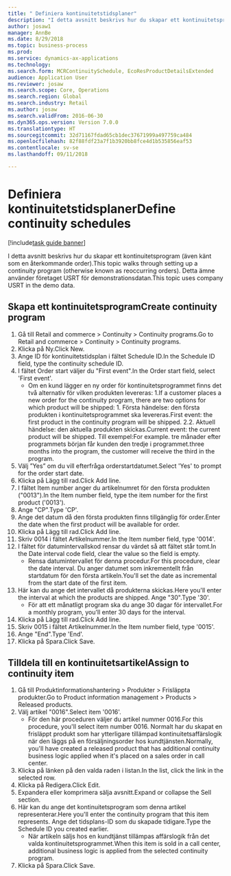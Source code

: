 ```yaml
--- 
title: " Definiera kontinuitetstidsplaner"
description: "I detta avsnitt beskrivs hur du skapar ett kontinuitetsprogram (även känt som en återkommande order)."
author: josaw1
manager: AnnBe
ms.date: 8/29/2018
ms.topic: business-process
ms.prod: 
ms.service: dynamics-ax-applications
ms.technology: 
ms.search.form: MCRContinuitySchedule, EcoResProductDetailsExtended
audience: Application User
ms.reviewer: josaw
ms.search.scope: Core, Operations
ms.search.region: Global
ms.search.industry: Retail
ms.author: josaw
ms.search.validFrom: 2016-06-30
ms.dyn365.ops.version: Version 7.0.0
ms.translationtype: HT
ms.sourcegitcommit: 32d71167fdad65cb1dec37671999a497759ca484
ms.openlocfilehash: 82f88fdf23a7f1b3920bb8fce4d1b535856eaf53
ms.contentlocale: sv-se
ms.lasthandoff: 09/11/2018

---
```

# <a name="define-continuity-schedules"></a><span data-ttu-id="15bd0-103"> Definiera kontinuitetstidsplaner</span><span class="sxs-lookup"><span data-stu-id="15bd0-103">Define continuity schedules</span></span>

[!include[task guide banner](../includes/task-guide-banner.md)]

<span data-ttu-id="15bd0-104">I detta avsnitt beskrivs hur du skapar ett kontinuitetsprogram (även känt som en återkommande order).</span><span class="sxs-lookup"><span data-stu-id="15bd0-104">This topic walks through setting up a continuity program (otherwise known as reoccurring orders).</span></span> <span data-ttu-id="15bd0-105">Detta ämne använder företaget USRT för demonstrationsdatan.</span><span class="sxs-lookup"><span data-stu-id="15bd0-105">This topic uses company USRT in the demo data.</span></span>


## <a name="create-continuity-program"></a><span data-ttu-id="15bd0-106">Skapa ett kontinuitetsprogram</span><span class="sxs-lookup"><span data-stu-id="15bd0-106">Create continuity program</span></span>
1. <span data-ttu-id="15bd0-107">Gå till Retail and commerce > Continuity > Continuity programs.</span><span class="sxs-lookup"><span data-stu-id="15bd0-107">Go to Retail and commerce > Continuity > Continuity programs.</span></span>
2. <span data-ttu-id="15bd0-108">Klicka på Ny.</span><span class="sxs-lookup"><span data-stu-id="15bd0-108">Click New.</span></span>
3. <span data-ttu-id="15bd0-109">Ange ID för kontinuitetstidsplan i fältet Schedule ID.</span><span class="sxs-lookup"><span data-stu-id="15bd0-109">In the Schedule ID field, type the continuity schedule ID.</span></span>
4. <span data-ttu-id="15bd0-110">I fältet Order start väljer du "First event".</span><span class="sxs-lookup"><span data-stu-id="15bd0-110">In the Order start field, select 'First event'.</span></span>
    * <span data-ttu-id="15bd0-111">Om en kund lägger en ny order för kontinuitetsprogrammet finns det två alternativ för vilken produkten levereras: 1.</span><span class="sxs-lookup"><span data-stu-id="15bd0-111">If a customer places a new order for the continuity program, there are two options for which product will be shipped:  1.</span></span> <span data-ttu-id="15bd0-112">Första händelse: den första produkten i kontinuitetsprogrammet ska levereras.</span><span class="sxs-lookup"><span data-stu-id="15bd0-112">First event: the first product in the continuity program will be shipped.</span></span>  <span data-ttu-id="15bd0-113">2.</span><span class="sxs-lookup"><span data-stu-id="15bd0-113">2.</span></span> <span data-ttu-id="15bd0-114">Aktuell händelse: den aktuella produkten skickas.</span><span class="sxs-lookup"><span data-stu-id="15bd0-114">Current event: the current product will be shipped.</span></span> <span data-ttu-id="15bd0-115">Till exempel:</span><span class="sxs-lookup"><span data-stu-id="15bd0-115">For example.</span></span> <span data-ttu-id="15bd0-116">tre månader efter programmets början får kunden den tredje i programmet.</span><span class="sxs-lookup"><span data-stu-id="15bd0-116">three months into the program, the customer will receive the third in the program.</span></span>  
5. <span data-ttu-id="15bd0-117">Välj ”Yes” om du vill efterfråga orderstartdatumet.</span><span class="sxs-lookup"><span data-stu-id="15bd0-117">Select 'Yes' to prompt for the order start date.</span></span>
6. <span data-ttu-id="15bd0-118">Klicka på Lägg till rad.</span><span class="sxs-lookup"><span data-stu-id="15bd0-118">Click Add line.</span></span>
7. <span data-ttu-id="15bd0-119">I fältet Item number anger du artikelnumret för den första produkten ("0013").</span><span class="sxs-lookup"><span data-stu-id="15bd0-119">In the Item number field, type the item number for the first product ('0013').</span></span>
8. <span data-ttu-id="15bd0-120">Ange "CP".</span><span class="sxs-lookup"><span data-stu-id="15bd0-120">Type 'CP'.</span></span>
9. <span data-ttu-id="15bd0-121">Ange det datum då den första produkten finns tillgänglig för order.</span><span class="sxs-lookup"><span data-stu-id="15bd0-121">Enter the date when the first product will be available for order.</span></span>
10. <span data-ttu-id="15bd0-122">Klicka på Lägg till rad.</span><span class="sxs-lookup"><span data-stu-id="15bd0-122">Click Add line.</span></span>
11. <span data-ttu-id="15bd0-123">Skriv 0014 i fältet Artikelnummer.</span><span class="sxs-lookup"><span data-stu-id="15bd0-123">In the Item number field, type '0014'.</span></span>
12. <span data-ttu-id="15bd0-124">I fältet för datumintervallskod rensar du värdet så att fältet står tomt.</span><span class="sxs-lookup"><span data-stu-id="15bd0-124">In the Date interval code field, clear the value so the field is empty.</span></span>
    * <span data-ttu-id="15bd0-125">Rensa datumintervallet för denna procedur.</span><span class="sxs-lookup"><span data-stu-id="15bd0-125">For this procedure, clear the date interval.</span></span> <span data-ttu-id="15bd0-126">Du anger datumet som inkrementellt från startdatum för den första artikeln.</span><span class="sxs-lookup"><span data-stu-id="15bd0-126">You'll set the date as incremental from the start date of the first item.</span></span>  
13. <span data-ttu-id="15bd0-127">Här kan du ange det intervallet då produkterna skickas.</span><span class="sxs-lookup"><span data-stu-id="15bd0-127">Here you'll enter the interval at which the products are shipped.</span></span> <span data-ttu-id="15bd0-128">Ange "30".</span><span class="sxs-lookup"><span data-stu-id="15bd0-128">Type '30'.</span></span>
    * <span data-ttu-id="15bd0-129">För att ett månatligt program ska du ange 30 dagar för intervallet.</span><span class="sxs-lookup"><span data-stu-id="15bd0-129">For a monthly program, you'll enter 30 days for the interval.</span></span>  
14. <span data-ttu-id="15bd0-130">Klicka på Lägg till rad.</span><span class="sxs-lookup"><span data-stu-id="15bd0-130">Click Add line.</span></span>
15. <span data-ttu-id="15bd0-131">Skriv 0015 i fältet Artikelnummer.</span><span class="sxs-lookup"><span data-stu-id="15bd0-131">In the Item number field, type '0015'.</span></span>
16. <span data-ttu-id="15bd0-132">Ange "End".</span><span class="sxs-lookup"><span data-stu-id="15bd0-132">Type 'End'.</span></span>
17. <span data-ttu-id="15bd0-133">Klicka på Spara.</span><span class="sxs-lookup"><span data-stu-id="15bd0-133">Click Save.</span></span>

## <a name="assign-to-continuity-item"></a><span data-ttu-id="15bd0-134">Tilldela till en kontinuitetsartikel</span><span class="sxs-lookup"><span data-stu-id="15bd0-134">Assign to continuity item</span></span>
1. <span data-ttu-id="15bd0-135">Gå till Produktinformationshantering > Produkter > Frisläppta produkter.</span><span class="sxs-lookup"><span data-stu-id="15bd0-135">Go to Product information management > Products > Released products.</span></span>
2. <span data-ttu-id="15bd0-136">Välj artikel "0016".</span><span class="sxs-lookup"><span data-stu-id="15bd0-136">Select item '0016'.</span></span>
    * <span data-ttu-id="15bd0-137">För den här proceduren väljer du artikel nummer 0016.</span><span class="sxs-lookup"><span data-stu-id="15bd0-137">For this procedure, you'll select item number 0016.</span></span> <span data-ttu-id="15bd0-138">Normalt har du skapat en frisläppt produkt som har ytterligare tillämpad kontinuitetsaffärslogik när den läggs på en försäljningsorder hos kundtjänsten.</span><span class="sxs-lookup"><span data-stu-id="15bd0-138">Normally, you'll have created a released product that has additional continuity business logic applied when it's placed on a sales order in call center.</span></span>  
3. <span data-ttu-id="15bd0-139">Klicka på länken på den valda raden i listan.</span><span class="sxs-lookup"><span data-stu-id="15bd0-139">In the list, click the link in the selected row.</span></span>
4. <span data-ttu-id="15bd0-140">Klicka på Redigera.</span><span class="sxs-lookup"><span data-stu-id="15bd0-140">Click Edit.</span></span>
5. <span data-ttu-id="15bd0-141">Expandera eller komprimera sälja avsnitt.</span><span class="sxs-lookup"><span data-stu-id="15bd0-141">Expand or collapse the Sell section.</span></span>
6. <span data-ttu-id="15bd0-142">Här kan du ange det kontinuitetsprogram som denna artikel representerar.</span><span class="sxs-lookup"><span data-stu-id="15bd0-142">Here you'll enter the continuity program that this item represents.</span></span> <span data-ttu-id="15bd0-143">Ange det tidsplans-ID som du skapade tidigare.</span><span class="sxs-lookup"><span data-stu-id="15bd0-143">Type the Schedule ID you created earlier.</span></span>
    * <span data-ttu-id="15bd0-144">När artikeln säljs hos en kundtjänst tillämpas affärslogik från det valda kontinuitetsprogrammet.</span><span class="sxs-lookup"><span data-stu-id="15bd0-144">When this item is sold in a call center, additional business logic is applied from the selected continuity program.</span></span>  
7. <span data-ttu-id="15bd0-145">Klicka på Spara.</span><span class="sxs-lookup"><span data-stu-id="15bd0-145">Click Save.</span></span>


